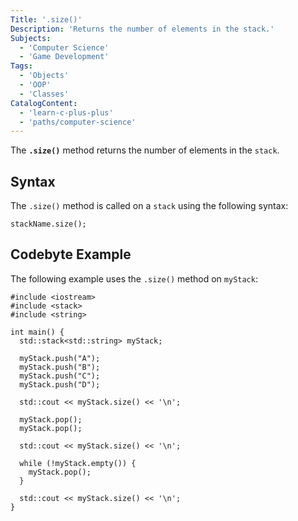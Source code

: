 ```yaml
---
Title: '.size()'
Description: 'Returns the number of elements in the stack.'
Subjects:
  - 'Computer Science'
  - 'Game Development'
Tags:
  - 'Objects'
  - 'OOP'
  - 'Classes'
CatalogContent:
  - 'learn-c-plus-plus'
  - 'paths/computer-science'
---
```


The **`.size()`** method returns the number of elements in the `stack`.

## Syntax

The `.size()` method is called on a `stack` using the following syntax:

```pseudo
stackName.size();
```

## Codebyte Example

The following example uses the `.size()` method on `myStack`:

```codebyte/cpp
#include <iostream>
#include <stack>
#include <string>

int main() {
  std::stack<std::string> myStack;

  myStack.push("A");
  myStack.push("B");
  myStack.push("C");
  myStack.push("D");

  std::cout << myStack.size() << '\n';

  myStack.pop();
  myStack.pop();

  std::cout << myStack.size() << '\n';

  while (!myStack.empty()) {
    myStack.pop();
  }

  std::cout << myStack.size() << '\n';
}
```
